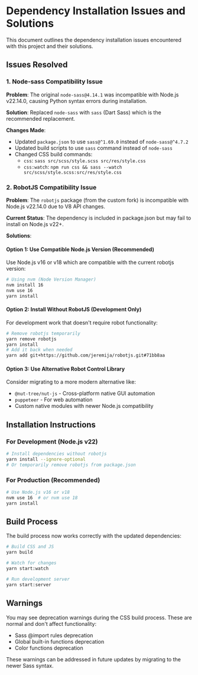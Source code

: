 # Dependency Installation Issues and Solutions

This document outlines the dependency installation issues encountered with this project and their solutions.

## Issues Resolved

### 1. Node-sass Compatibility Issue

**Problem**: The original `node-sass@4.14.1` was incompatible with Node.js v22.14.0, causing Python syntax errors during installation.

**Solution**: Replaced `node-sass` with `sass` (Dart Sass) which is the recommended replacement.

**Changes Made**:
- Updated `package.json` to use `sass@^1.69.0` instead of `node-sass@^4.7.2`
- Updated build scripts to use `sass` command instead of `node-sass`
- Changed CSS build commands:
  - `css`: `sass src/scss/style.scss src/res/style.css`
  - `css:watch`: `npm run css && sass --watch src/scss/style.scss:src/res/style.css`

### 2. RobotJS Compatibility Issue

**Problem**: The `robotjs` package (from the custom fork) is incompatible with Node.js v22.14.0 due to V8 API changes.

**Current Status**: The dependency is included in package.json but may fail to install on Node.js v22+.

**Solutions**:

#### Option 1: Use Compatible Node.js Version (Recommended)
Use Node.js v16 or v18 which are compatible with the current robotjs version:

```bash
# Using nvm (Node Version Manager)
nvm install 16
nvm use 16
yarn install
```

#### Option 2: Install Without RobotJS (Development Only)
For development work that doesn't require robot functionality:

```bash
# Remove robotjs temporarily
yarn remove robotjs
yarn install
# Add it back when needed
yarn add git+https://github.com/jeremija/robotjs.git#71bb8aa
```

#### Option 3: Use Alternative Robot Control Library
Consider migrating to a more modern alternative like:
- `@nut-tree/nut-js` - Cross-platform native GUI automation
- `puppeteer` - For web automation
- Custom native modules with newer Node.js compatibility

## Installation Instructions

### For Development (Node.js v22)
```bash
# Install dependencies without robotjs
yarn install --ignore-optional
# Or temporarily remove robotjs from package.json
```

### For Production (Recommended)
```bash
# Use Node.js v16 or v18
nvm use 16  # or nvm use 18
yarn install
```

## Build Process

The build process now works correctly with the updated dependencies:

```bash
# Build CSS and JS
yarn build

# Watch for changes
yarn start:watch

# Run development server
yarn start:server
```

## Warnings

You may see deprecation warnings during the CSS build process. These are normal and don't affect functionality:
- Sass @import rules deprecation
- Global built-in functions deprecation
- Color functions deprecation

These warnings can be addressed in future updates by migrating to the newer Sass syntax.